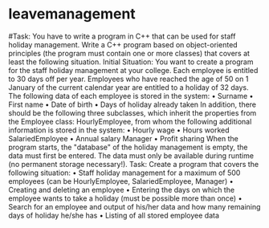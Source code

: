 # leavemanagement
#Task:
You have to write a program in C++ that can be used for staff holiday management.
Write a C++ program based on object-oriented principles (the program must contain one or 
more classes) that covers at least the following situation.
Initial Situation:
You want to create a program for the staff holiday management at your college.
Each employee is entitled to 30 days off per year.
Employees who have reached the age of 50 on 1 January of the current calendar year are 
entitled to a holiday of 32 days.
The following data of each employee is stored in the system:
• Surname
• First name
• Date of birth
• Days of holiday already taken
In addition, there should be the following three subclasses, which inherit the properties 
from the Employee class:
HourlyEmployee, from whom the following additional information is stored in the system:
• Hourly wage
• Hours worked
SalariedEmployee
• Annual salary
Manager
• Profit sharing
When the program starts, the "database" of the holiday management is empty, the data 
must first be entered.
The data must only be available during runtime (no permanent storage necessary!).
Task:
Create a program that covers the following situation:
• Staff holiday management for a maximum of 500 employees (can be HourlyEmployee, 
SalariedEmployee, Manager)
• Creating and deleting an employee
• Entering the days on which the employee wants to take a holiday (must be possible more 
than once)
• Search for an employee and output of his/her data and how many remaining days of 
holiday he/she has
• Listing of all stored employee data
